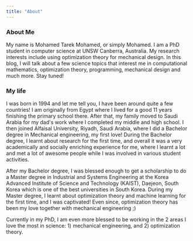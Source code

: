 ```yaml
---
title: "About"
---
```


### About Me

My name is Mohamed Tarek Mohamed, or simply Mohamed. I am a PhD student in computer science at UNSW Canberra, Australia. My research interests include using optimization theory for mechanical design. In this blog, I will talk about a few science topics that interest me in computational mathematics, optimization theory, programming, mechanical design and much more. Stay tuned!

### My life

I was born in 1994 and let me tell you, I have been around quite a few countries! I am originally from Egypt where I lived for a good 11 years finishing the primary school there. After that, my family moved to Saudi Arabia for my dad's work where I completed my middle and high school. I then joined Alfaisal University, Riyadh, Saudi Arabia, where I did a Bachelor degree in Mechanical engineering, my first love! During the Bachelor degree, I learnt about research for the first time, and overall it was a very academically and socially enriching experience for me, where I learnt a lot and met a lot of awesome people while I was involved in various student activities.

After my Bachelor degree, I was blessed enough to get a scholarship to do a Master degree in Industrial and Systems Engineering at the Korea Advanced Institute of Science and Technology (KAIST), Daejeon, South Korea which is one of the best universities in South Korea. During my Master degree, I learnt about optimization theory and machine learning for the first time, and I was captivated! Even since, optimization theory has been my love together with mechanical engineering ;)

Currently in my PhD, I am even more blessed to be working in the 2 areas I love the most in science: 1) mechanical engineering, and 2) optimization theory.
